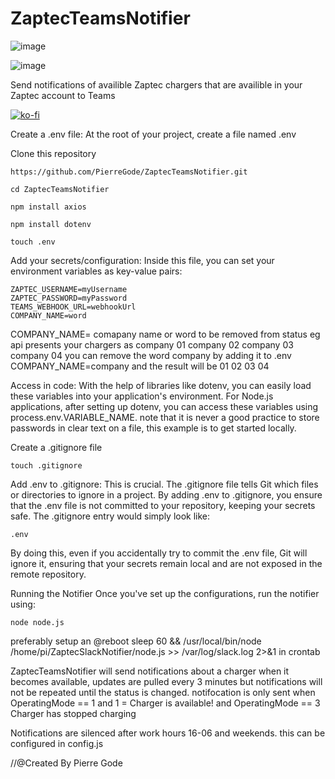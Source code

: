 # ZaptecTeamsNotifier


![image](https://github.com/PierreGode/ZaptecTeamsNotifier/assets/8579922/6140f82d-a815-4175-88ae-9ca69a14af5f)

![image](https://github.com/PierreGode/ZaptecTeamsNotifier/assets/8579922/88e271a3-39b9-4cc6-b285-85ff825259e9)


Send notifications of availible Zaptec chargers that are availible in your Zaptec account to Teams

[![ko-fi](https://ko-fi.com/img/githubbutton_sm.svg)](https://ko-fi.com/J3J2EARPK)

Create a .env file: At the root of your project, create a file named .env

Clone this repository
```
https://github.com/PierreGode/ZaptecTeamsNotifier.git
```
```
cd ZaptecTeamsNotifier
```
```
npm install axios
```

```
npm install dotenv
```

```
touch .env
```


Add your secrets/configuration: Inside this file, you can set your environment variables as key-value pairs:

```
ZAPTEC_USERNAME=myUsername
ZAPTEC_PASSWORD=myPassword
TEAMS_WEBHOOK_URL=webhookUrl
COMPANY_NAME=word
```
COMPANY_NAME= comapany name or word to be removed from status eg api presents your chargers as company 01 company 02 company 03 company 04 you can remove the word company by adding it to .env COMPANY_NAME=company and the result will be 01 02 03 04<p>
Access in code: With the help of libraries like dotenv, you can easily load these variables into your application's environment. For Node.js applications, after setting up dotenv, you can access these variables using process.env.VARIABLE_NAME.
note that it is never a good practice to store passwords in clear text on a file, this example is to get started locally.

Create a .gitignore file
```
touch .gitignore
```

Add .env to .gitignore: This is crucial. The .gitignore file tells Git which files or directories to ignore in a project. By adding .env to .gitignore, you ensure that the .env file is not committed to your repository, keeping your secrets safe. The .gitignore entry would simply look like:
```
.env
```
By doing this, even if you accidentally try to commit the .env file, Git will ignore it, ensuring that your secrets remain local and are not exposed in the remote repository.

Running the Notifier
Once you've set up the configurations, run the notifier using:
```
node node.js
```
preferably setup an @reboot sleep 60 && /usr/local/bin/node /home/pi/ZaptecSlackNotifier/node.js >> /var/log/slack.log 2>&1 in crontab

ZaptecTeamsNotifier will send notifications about a charger when it becomes available, updates are pulled every 3 minutes but notifications will not be repeated until the status is changed.
notifocation is only sent when OperatingMode == 1 and 1 = Charger is available! and OperatingMode == 3 Charger has stopped charging<p>
Notifications are silenced after work hours 16-06 and weekends. this can be  configured in config.js<p>
//@Created By Pierre Gode
